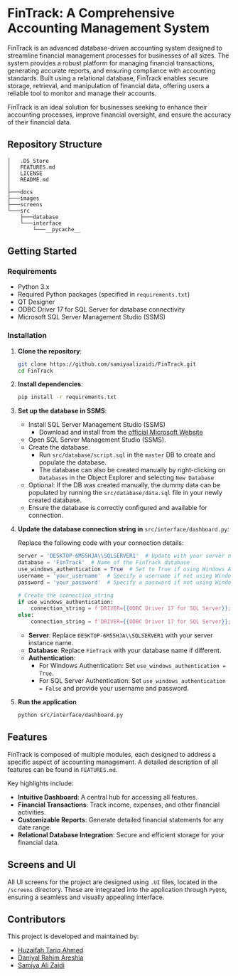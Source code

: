# FinTrack: A Comprehensive Accounting Management System

FinTrack is an advanced database-driven accounting system designed to streamline financial management
processes for businesses of all sizes. The system provides a robust platform for managing financial
transactions, generating accurate reports, and ensuring compliance with accounting standards. Built using
a relational database, FinTrack enables secure storage, retrieval, and manipulation of financial data,
offering users a reliable tool to monitor and manage their accounts.

FinTrack is an ideal solution for businesses seeking to enhance their accounting processes, improve
financial oversight, and ensure the accuracy of their financial data.

## Repository Structure

```
│   .DS_Store
│   FEATURES.md
│   LICENSE
│   README.md
│
├───docs
├───images
├───screens
└───src
    ├───database
    └───interface
        └───__pycache__
```

## Getting Started

### Requirements
- Python 3.x
- Required Python packages (specified in `requirements.txt`)
- QT Designer
- ODBC Driver 17 for SQL Server for database connectivity
- Microsoft SQL Server Management Studio (SSMS)

### Installation

1. **Clone the repository**:
   ```bash
   git clone https://github.com/samiyaalizaidi/FinTrack.git
   cd FinTrack
   ```
2. **Install dependencies**:
   ```bash
   pip install -r requirements.txt
   ```
3. **Set up the database in SSMS**:
    - Install SQL Server Management Studio (SSMS)
      -  Download and install from the [official Microsoft Website](https://learn.microsoft.com/en-us/sql/ssms/download-sql-server-management-studio-ssms?view=sql-server-ver16)
    - Open SQL Server Management Studio (SSMS).
    - Create the database.
      - Run ``src/database/script.sql`` in the ``master`` DB to create and populate the database.
      - The database can also be created manually by right-clicking on ``Databases`` in the Object Explorer and selecting ``New Database``  
    - Optional: If the DB was created manually, the dummy data can be populated by running the ``src/database/data.sql`` file in your newly created database.
    - Ensure the database is correctly configured and available for connection.
  
4. **Update the database connection string in** ``src/interface/dashboard.py``:
    
      Replace the following code with your connection details:
    
      ```python
      server = 'DESKTOP-6M55HJA\\SQLSERVER1'  # Update with your server name
      database = 'FinTrack'  # Name of the FinTrack database
      use_windows_authentication = True  # Set to True if using Windows Authentication
      username = 'your_username'  # Specify a username if not using Windows Authentication
      password = 'your_password'  # Specify a password if not using Windows Authentication
      
      # Create the connection string
      if use_windows_authentication:
          connection_string = f'DRIVER={{ODBC Driver 17 for SQL Server}};SERVER={server};DATABASE={database};Trusted_Connection=yes;'
      else:
          connection_string = f'DRIVER={{ODBC Driver 17 for SQL Server}};SERVER={server};DATABASE={database};UID={username};PWD={password}'
      ```
    - **Server**: Replace ``DESKTOP-6M55HJA\\SQLSERVER1`` with your server instance name.
    - **Database**: Replace ``FinTrack`` with your database name if different.
    - **Authentication**:
        - For Windows Authentication: Set ``use_windows_authentication = True``.
        - For SQL Server Authentication: Set ``use_windows_authentication = False`` and provide your username and password.
      
5. **Run the application**
   ```bash
   python src/interface/dashboard.py
   ```

## Features
FinTrack is composed of multiple modules, each designed to address a specific aspect of accounting management. A detailed description of all features can be found in ``FEATURES.md``.

Key highlights include:

- **Intuitive Dashboard**: A central hub for accessing all features.
- **Financial Transactions**: Track income, expenses, and other financial activities.
- **Customizable Reports**: Generate detailed financial statements for any date range.
- **Relational Database Integration**: Secure and efficient storage for your financial data.
  
## Screens and UI
All UI screens for the project are designed using ``.UI`` files, located in the ``/screens`` directory. These are integrated into the application through ``PyQt6``, ensuring a seamless and visually appealing interface.

## Contributors
This project is developed and maintained by:
- [Huzaifah Tariq Ahmed](https://github.com/huzaifahtariqahmed)
- [Daniyal Rahim Areshia](https://github.com/Daniyal-R-A)
- [Samiya Ali Zaidi](https://github.com/samiyaalizaidi)
